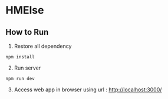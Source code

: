 # HMElse

## How to Run

1. Restore all dependency

```
npm install
```

2. Run server

```
npm run dev
```

3. Access web app in browser using url : <a href="http://localhost:3000/">http://localhost:3000/</a>
